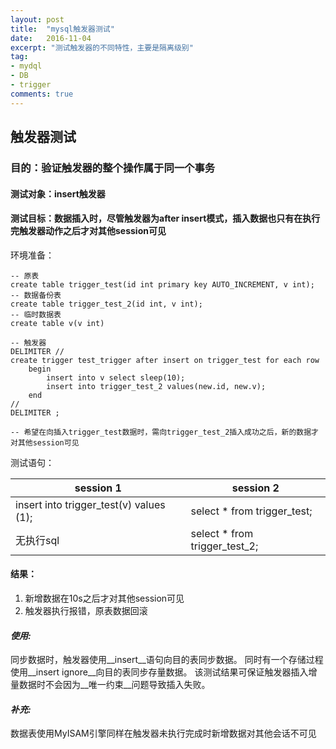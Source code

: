 ```yaml
---
layout: post
title:  "mysql触发器测试"
date:   2016-11-04
excerpt: "测试触发器的不同特性，主要是隔离级别"
tag:
- mydql
- DB
- trigger
comments: true
---
```


## 触发器测试
### 目的：验证触发器的整个操作属于同一个事务
#### 测试对象：insert触发器
#### 测试目标：数据插入时，尽管触发器为after insert模式，插入数据也只有在执行完触发器动作之后才对其他session可见

环境准备：

	-- 原表
	create table trigger_test(id int primary key AUTO_INCREMENT, v int);
	-- 数据备份表
	create table trigger_test_2(id int, v int);
	-- 临时数据表
	create table v(v int)

	-- 触发器
	DELIMITER //
	create trigger test_trigger after insert on trigger_test for each row
		begin
			insert into v select sleep(10);
    		insert into trigger_test_2 values(new.id, new.v);
		end
	//
	DELIMITER ;

	-- 希望在向插入trigger_test数据时，需向trigger_test_2插入成功之后，新的数据才对其他session可见

测试语句：

session 1 | session 2
--------- | ---------
insert into trigger_test(v) values (1); | select * from trigger_test;
无执行sql | select * from trigger_test_2;

#### __结果：__
1. 新增数据在10s之后才对其他session可见
2. 触发器执行报错，原表数据回滚


#### _使用:_
同步数据时，触发器使用__insert__语句向目的表同步数据。
同时有一个存储过程使用__insert ignore__向目的表同步存量数据。
该测试结果可保证触发器插入增量数据时不会因为__唯一约束__问题导致插入失败。

#### _补充:_
数据表使用MyISAM引擎同样在触发器未执行完成时新增数据对其他会话不可见
